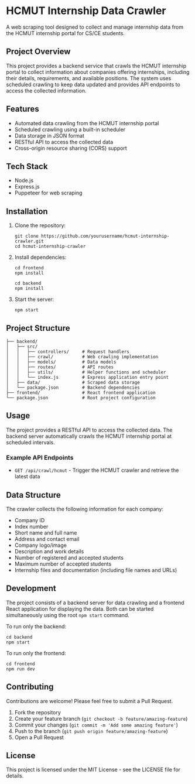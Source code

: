 # HCMUT Internship Data Crawler

A web scraping tool designed to collect and manage internship data from the HCMUT internship portal for CS/CE students.

## Project Overview

This project provides a backend service that crawls the HCMUT internship portal to collect information about companies offering internships, including their details, requirements, and available positions. The system uses scheduled crawling to keep data updated and provides API endpoints to access the collected information.

## Features

- Automated data crawling from the HCMUT internship portal
- Scheduled crawling using a built-in scheduler
- Data storage in JSON format
- RESTful API to access the collected data
- Cross-origin resource sharing (CORS) support

## Tech Stack

- Node.js
- Express.js
- Puppeteer for web scraping

## Installation

1. Clone the repository:

   ```
   git clone https://github.com/yourusername/hcmut-internship-crawler.git
   cd hcmut-internship-crawler
   ```

2. Install dependencies:

   ```
   cd frontend
   npm install
   ```

   ```
   cd backend
   npm install
   ```

3. Start the server:
   ```
   npm start
   ```

## Project Structure

```
├── backend/
│   ├── src/
│   │   ├── controllers/     # Request handlers
│   │   ├── crawl/           # Web crawling implementation
│   │   ├── models/          # Data models
│   │   ├── routes/          # API routes
│   │   ├── utils/           # Helper functions and scheduler
│   │   └── index.js         # Express application entry point
│   ├── data/                # Scraped data storage
│   └── package.json         # Backend dependencies
├── frontend/                # React frontend application
└── package.json             # Root project configuration
```

## Usage

The project provides a RESTful API to access the collected data. The backend server automatically crawls the HCMUT internship portal at scheduled intervals.

### Example API Endpoints

- `GET /api/crawl/hcmut` - Trigger the HCMUT crawler and retrieve the latest data

## Data Structure

The crawler collects the following information for each company:

- Company ID
- Index number
- Short name and full name
- Address and contact email
- Company logo/image
- Description and work details
- Number of registered and accepted students
- Maximum number of accepted students
- Internship files and documentation (including file names and URLs)

## Development

The project consists of a backend server for data crawling and a frontend React application for displaying the data. Both can be started simultaneously using the root `npm start` command.

To run only the backend:

```
cd backend
npm start
```

To run only the frontend:

```
cd frontend
npm run dev
```

## Contributing

Contributions are welcome! Please feel free to submit a Pull Request.

1. Fork the repository
2. Create your feature branch (`git checkout -b feature/amazing-feature`)
3. Commit your changes (`git commit -m 'Add some amazing feature'`)
4. Push to the branch (`git push origin feature/amazing-feature`)
5. Open a Pull Request

## License

This project is licensed under the MIT License - see the LICENSE file for details.

